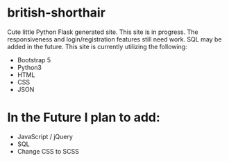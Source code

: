 # british-shorthair
Cute little Python Flask generated site. This site is in progress. The responsiveness and login/registration features still need work. SQL may be added in the future. This site is currently utilizing the following:
- Bootstrap 5
- Python3
- HTML
- CSS
- JSON

# In the Future I plan to add:
- JavaScript / jQuery
- SQL
- Change CSS to SCSS
